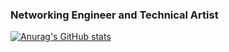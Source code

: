 ###  Networking Engineer and Technical Artist
[![Anurag's GitHub stats](https://github-readme-stats.vercel.app/api?username=zikorano&show_icons=true&theme=tokyonight)](https://github.com/anuraghazra/github-readme-stats)
